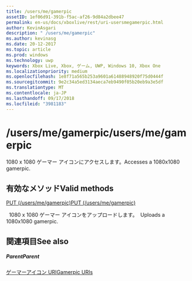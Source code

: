 ```yaml
---
title: /users/me/gamerpic
assetID: 1ef06d91-391b-f5ac-af26-9d84a2dbee47
permalink: en-us/docs/xboxlive/rest/uri-usersmegamerpic.html
author: KevinAsgari
description: " /users/me/gamerpic"
ms.author: kevinasg
ms.date: 20-12-2017
ms.topic: article
ms.prod: windows
ms.technology: uwp
keywords: Xbox Live, Xbox, ゲーム, UWP, Windows 10, Xbox One
ms.localizationpriority: medium
ms.openlocfilehash: 1e8f71a565b253a9601a61488948920f75d0444f
ms.sourcegitcommit: 9e2c34a5ed3134aeca7eb9490f05b20eb9a3e5df
ms.translationtype: MT
ms.contentlocale: ja-JP
ms.lasthandoff: 09/17/2018
ms.locfileid: "3981183"
---
```

# <a name="usersmegamerpic"></a><span data-ttu-id="b47e5-104">/users/me/gamerpic</span><span class="sxs-lookup"><span data-stu-id="b47e5-104">/users/me/gamerpic</span></span>
<span data-ttu-id="b47e5-105">1080 x 1080 ゲーマー アイコンにアクセスします。</span><span class="sxs-lookup"><span data-stu-id="b47e5-105">Accesses a 1080x1080 gamerpic.</span></span>  
<a id="ID4EQ"></a>

 
## <a name="valid-methods"></a><span data-ttu-id="b47e5-106">有効なメソッド</span><span class="sxs-lookup"><span data-stu-id="b47e5-106">Valid methods</span></span>

[<span data-ttu-id="b47e5-107">PUT (/users/me/gamerpic)</span><span class="sxs-lookup"><span data-stu-id="b47e5-107">PUT (/users/me/gamerpic)</span></span>](uri-usersmegamerpicput.md)

<span data-ttu-id="b47e5-108">&nbsp;&nbsp;1080 x 1080 ゲーマー アイコンをアップロードします。</span><span class="sxs-lookup"><span data-stu-id="b47e5-108">&nbsp;&nbsp;Uploads a 1080x1080 gamerpic.</span></span>
 
<a id="ID4E1"></a>

 
## <a name="see-also"></a><span data-ttu-id="b47e5-109">関連項目</span><span class="sxs-lookup"><span data-stu-id="b47e5-109">See also</span></span>
 
<a id="ID4E3"></a>

 
##### <a name="parent"></a><span data-ttu-id="b47e5-110">Parent</span><span class="sxs-lookup"><span data-stu-id="b47e5-110">Parent</span></span> 

[<span data-ttu-id="b47e5-111">ゲーマーアイコン URI</span><span class="sxs-lookup"><span data-stu-id="b47e5-111">Gamerpic URIs</span></span>](atoc-reference-gamerpic.md)

   